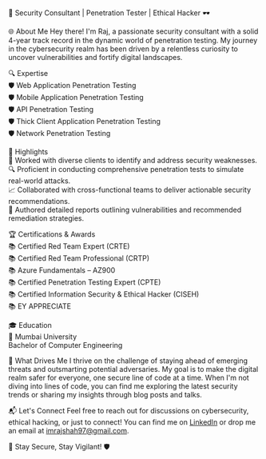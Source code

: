 🔐 Security Consultant | Penetration Tester | Ethical Hacker 🕶️

🌐 About Me
Hey there! I'm Raj, a passionate security consultant with a solid 4-year track record in the dynamic world of penetration testing. My journey in the cybersecurity realm has been driven by a relentless curiosity to uncover vulnerabilities and fortify digital landscapes.

🔍 Expertise<br>
🛡️ Web Application Penetration Testing<br>
🛡️ Mobile Application Penetration Testing<br>
🛡️ API Penetration Testing<br>
🛡️ Thick Client Application Penetration Testing<br>
🛡️ Network Penetration Testing<br>

🚀 Highlights<br>
💼 Worked with diverse clients to identify and address security weaknesses.<br>
🔍 Proficient in conducting comprehensive penetration tests to simulate real-world attacks.<br>
📈 Collaborated with cross-functional teams to deliver actionable security recommendations.<br>
📝 Authored detailed reports outlining vulnerabilities and recommended remediation strategies.<br>

🏆 Certifications & Awards<br>
📚 Certified Red Team Expert (CRTE)<br>
📚 Certified Red Team Professional (CRTP)<br>
📚 Azure Fundamentals – AZ900<br>
📚 Certified Penetration Testing Expert (CPTE)<br>
📚 Certified Information Security & Ethical Hacker (CISEH)<br>
📚 EY APPRECIATE

🎓 Education<br> 
📖 Mumbai University<br>
  Bachelor of Computer Engineering<br>

🌟 What Drives Me
I thrive on the challenge of staying ahead of emerging threats and outsmarting potential adversaries. My goal is to make the digital realm safer for everyone, one secure line of code at a time. When I'm not diving into lines of code, you can find me exploring the latest security trends or sharing my insights through blog posts and talks.

📬 Let's Connect
Feel free to reach out for discussions on cybersecurity, ethical hacking, or just to connect! You can find me on [LinkedIn](https://www.linkedin.com/in/imraj-shah/) or drop me an email at imrajshah97@gmail.com.

🔑 Stay Secure, Stay Vigilant! 🛡️
